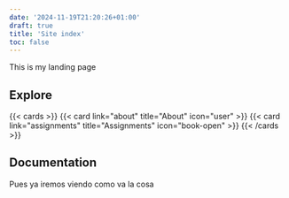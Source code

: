 ```yaml
---
date: '2024-11-19T21:20:26+01:00'
draft: true
title: 'Site index'
toc: false
---
```

This is my landing page

## Explore

{{< cards >}}
  {{< card link="about" title="About" icon="user" >}}
  {{< card link="assignments" title="Assignments" icon="book-open" >}}
{{< /cards >}}

## Documentation
Pues ya iremos viendo como va la cosa